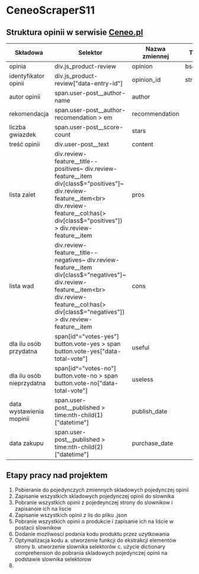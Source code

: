 # CeneoScraperS11

## Struktura opinii w serwisie [Ceneo.pl](https://www.ceneo.pl/)

|Składowa|Selektor|Nazwa zmiennej|Typ zmiennej|
|--------|--------|--------------|------------|
|opinia|div.js_product-review|opinion|bs4.element.Tag|
|identyfikator opinii|div.js_product-review\["data-entry-id"\]|opinion_id|str|
|autor opinii|span.user-post__author-name|author||
|rekomendacja|span.user-post__author-recomendation > em|recommendation||
|liczba gwiazdek|span.user-post__score-count|stars||
|treść opinii|div.user-post__text|content||
|lista zalet|div.review-feature__title--positives~ div.review-feature__item <br> div[class$="positives"]~ div.review-feature__item<br> div.review-feature__col:has(>  div[class$="positives"]) > div.review-feature__item|pros||
|lista wad|div.review-feature__title--negatives~ div.review-feature__item <br> div[class$="negatives"]~ div.review-feature__item<br> div.review-feature__col:has(>  div[class$="negatives"]) > div.review-feature__item|cons||
|dla ilu osób przydatna|span[id^="votes-yes"]<br>button.vote-yes > span<br>button.vote-yes["data-total-vote"]|useful||
|dla ilu osób nieprzydatna|span[id^="votes-no"]<br>button.vote-no > span<br>button.vote-no["data-total-vote"]|useless||
|data wystawienia mopinii|span.user-post__published > time:nth-child(1)["datetime"]|publish_date||
|data zakupu|span.user-post__published > time:nth-child(2)["datetime"]|purchase_date||

## Etapy pracy nad projektem
1. Pobieranie do pojedynczych zmiennych skladowych pojedynczej opinii
2. Zapisanie wszystkich skladowych pojedynczej opinii do slownika 
3. Pobranie wszystkich opinii z pojedeynczej strony do slownikow i zapisanoie ich na liscie 
4. Zapisanie wszystkich opinii z lis do pliku .json
5. Pobranie wszystkich opinii o produkcie i zapisanie ich na liście w postacii slownikow
6. Dodanie mozliwosci podania kodu produktu przez uzytkowania 
7. Optymalizacja kodu 
    a. utworzenie funkcji do ekstrakcji elementów strony
    b. utworzenie slownika selektorów 
    c. użycie dictionary comprehension do pobrania skladowych pojedynczej opinii na podstawie slownika selektorow
8. 
